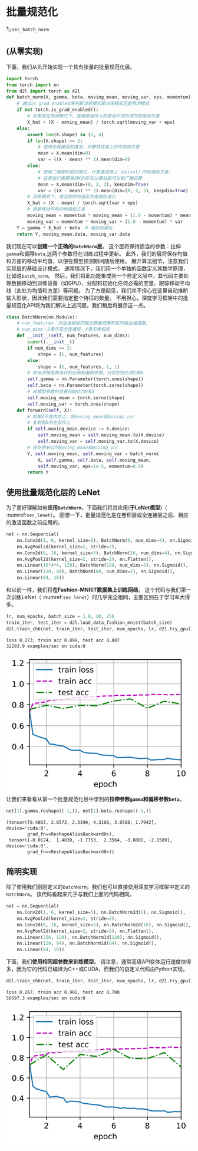 # 批量规范化
:label:`sec_batch_norm`
## (**从零实现**)
下面，我们从头开始实现一个具有张量的批量规范化层。
```python
import torch
from torch import nn
from d2l import torch as d2l
def batch_norm(X, gamma, beta, moving_mean, moving_var, eps, momentum):
    # 通过is_grad_enabled来判断当前模式是训练模式还是预测模式
    if not torch.is_grad_enabled():
        # 如果是在预测模式下，直接使用传入的移动平均所得的均值和方差
        X_hat = (X - moving_mean) / torch.sqrt(moving_var + eps)
    else:
        assert len(X.shape) in (2, 4)
        if len(X.shape) == 2:
            # 使用全连接层的情况，计算特征维上的均值和方差
            mean = X.mean(dim=0)
            var = ((X - mean) ** 2).mean(dim=0)
        else:
            # 使用二维卷积层的情况，计算通道维上（axis=1）的均值和方差。
            # 这里我们需要保持X的形状以便后面可以做广播运算
            mean = X.mean(dim=(0, 2, 3), keepdim=True)
            var = ((X - mean) ** 2).mean(dim=(0, 2, 3), keepdim=True)
        # 训练模式下，用当前的均值和方差做标准化
        X_hat = (X - mean) / torch.sqrt(var + eps)
        # 更新移动平均的均值和方差
        moving_mean = momentum * moving_mean + (1.0 - momentum) * mean
        moving_var = momentum * moving_var + (1.0 - momentum) * var
    Y = gamma * X_hat + beta  # 缩放和移位
    return Y, moving_mean.data, moving_var.data
```
我们现在可以**创建一个正确的`BatchNorm`层**。
这个层将保持适当的参数：拉伸`gamma`和偏移`beta`,这两个参数将在训练过程中更新。
此外，我们的层将保存均值和方差的移动平均值，以便在模型预测期间随后使用。
撇开算法细节，注意我们实现层的基础设计模式。
通常情况下，我们用一个单独的函数定义其数学原理，比如说`batch_norm`。
然后，我们将此功能集成到一个自定义层中，其代码主要处理数据移动到训练设备（如GPU）、分配和初始化任何必需的变量、跟踪移动平均线（此处为均值和方差）等问题。
为了方便起见，我们并不担心在这里自动推断输入形状，因此我们需要指定整个特征的数量。
不用担心，深度学习框架中的批量规范化API将为我们解决上述问题，我们稍后将展示这一点。
```python
class BatchNorm(nn.Module):
    # num_features：完全连接层的输出数量或卷积层的输出通道数。
    # num_dims：2表示完全连接层，4表示卷积层
    def __init__(self, num_features, num_dims):
        super().__init__()
        if num_dims == 2:
            shape = (1, num_features)
        else:
            shape = (1, num_features, 1, 1)
        # 参与求梯度和迭代的拉伸和偏移参数，分别初始化成1和0
        self.gamma = nn.Parameter(torch.ones(shape))
        self.beta = nn.Parameter(torch.zeros(shape))
        # 非模型参数的变量初始化为0和1
        self.moving_mean = torch.zeros(shape)
        self.moving_var = torch.ones(shape)
    def forward(self, X):
        # 如果X不在内存上，将moving_mean和moving_var
        # 复制到X所在显存上
        if self.moving_mean.device != X.device:
            self.moving_mean = self.moving_mean.to(X.device)
            self.moving_var = self.moving_var.to(X.device)
        # 保存更新过的moving_mean和moving_var
        Y, self.moving_mean, self.moving_var = batch_norm(
            X, self.gamma, self.beta, self.moving_mean,
            self.moving_var, eps=1e-5, momentum=0.9)
        return Y
```
##  使用批量规范化层的 LeNet
为了更好理解如何**应用`BatchNorm`**，下面我们将其应用(**于LeNet模型**)（ :numref:`sec_lenet`）。
回想一下，批量规范化是在卷积层或全连接层之后、相应的激活函数之前应用的。
```python
net = nn.Sequential(
    nn.Conv2d(1, 6, kernel_size=5), BatchNorm(6, num_dims=4), nn.Sigmoid(),
    nn.AvgPool2d(kernel_size=2, stride=2),
    nn.Conv2d(6, 16, kernel_size=5), BatchNorm(16, num_dims=4), nn.Sigmoid(),
    nn.AvgPool2d(kernel_size=2, stride=2), nn.Flatten(),
    nn.Linear(16*4*4, 120), BatchNorm(120, num_dims=2), nn.Sigmoid(),
    nn.Linear(120, 84), BatchNorm(84, num_dims=2), nn.Sigmoid(),
    nn.Linear(84, 10))
```
和以前一样，我们将**在Fashion-MNIST数据集上训练网络**。
这个代码与我们第一次训练LeNet（ :numref:`sec_lenet`）时几乎完全相同，主要区别在于学习率大得多。
```python
lr, num_epochs, batch_size = 1.0, 10, 256
train_iter, test_iter = d2l.load_data_fashion_mnist(batch_size)
d2l.train_ch6(net, train_iter, test_iter, num_epochs, lr, d2l.try_gpu())
```
    loss 0.273, train acc 0.899, test acc 0.807
    32293.9 examples/sec on cuda:0
![svg](batch-norm_files/batch-norm_7_1.svg)
让我们来看看从第一个批量规范化层中学到的**拉伸参数`gamma`和偏移参数`beta`**。
```python
net[1].gamma.reshape((-1,)), net[1].beta.reshape((-1,))
```
    (tensor([0.4863, 2.8573, 2.3190, 4.3188, 3.8588, 1.7942], device='cuda:0',
            grad_fn=<ReshapeAliasBackward0>),
     tensor([-0.0124,  1.4839, -1.7753,  2.3564, -3.8801, -2.1589], device='cuda:0',
            grad_fn=<ReshapeAliasBackward0>))
## **简明实现**
除了使用我们刚刚定义的`BatchNorm`，我们也可以直接使用深度学习框架中定义的`BatchNorm`。
该代码看起来几乎与我们上面的代码相同。
```python
net = nn.Sequential(
    nn.Conv2d(1, 6, kernel_size=5), nn.BatchNorm2d(6), nn.Sigmoid(),
    nn.AvgPool2d(kernel_size=2, stride=2),
    nn.Conv2d(6, 16, kernel_size=5), nn.BatchNorm2d(16), nn.Sigmoid(),
    nn.AvgPool2d(kernel_size=2, stride=2), nn.Flatten(),
    nn.Linear(256, 120), nn.BatchNorm1d(120), nn.Sigmoid(),
    nn.Linear(120, 84), nn.BatchNorm1d(84), nn.Sigmoid(),
    nn.Linear(84, 10))
```
下面，我们**使用相同超参数来训练模型**。
请注意，通常高级API变体运行速度快得多，因为它的代码已编译为C++或CUDA，而我们的自定义代码由Python实现。
```python
d2l.train_ch6(net, train_iter, test_iter, num_epochs, lr, d2l.try_gpu())
```
    loss 0.267, train acc 0.902, test acc 0.708
    50597.3 examples/sec on cuda:0
![svg](batch-norm_files/batch-norm_13_1.svg)
